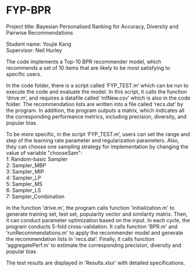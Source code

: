 # FYP-BPR

Project title: Bayesian Personalised Ranking for Accuracy, Diversity and Pairwise Recommendations

Student name: Youjie Kang    
Supervisor: Neil Hurley

The code implements a Top-10 BPR recommender model, 
which recommends a set of 10 items that are likely to be most satisfying to specific users. 

In the code folder, there is a script called ‘FYP_TEST.m’ which can be run to execute the code and evaluate the model.
In this script, it calls the function ‘drive.m’, and requires a datafile called ‘mlNew.csv’ which is also in the code folder.
The recommendation lists are written into a file called ‘recs.dat’ by the program.
In addition, the program outputs a matrix, which indicates all the corresponding performance metrics,
including precision, diversity, and popular bias.

To be more specific, in the script ‘FYP_TEST.m’, 
users can set the range and step of the learning rate parameter and regularization parameters. 
Also, they can choose one sampling strategy for implementation by changing the value of variable "chooseSam":    
1: Random-basic Sampler  
2: Sampler_MBP  
3: Sampler_MIP  
4: Sampler_LP   
5: Sampler_MS   
6: Sampler_LS   
7: Sampler_Combination   

In the function 'drive.m',
the program calls function 'initialization.m' to generate training set, test set, popularity vector and similarity matrix.
Then, it can conduct parameter optimization based on the input.
In each cycle, the program conducts 5-fold cross-validation.
It calls function 'BPR.m' and 'runRecommendations.m' to apply the recommender model and generate the recommendation lists in 'recs.dat'.
Finally, it calls function 'aggregatePerf.m' to estimate the corresponding precision, diversity and popular bias.

The test results are displayed in 'Results.xlsx' with detailed specifications.
